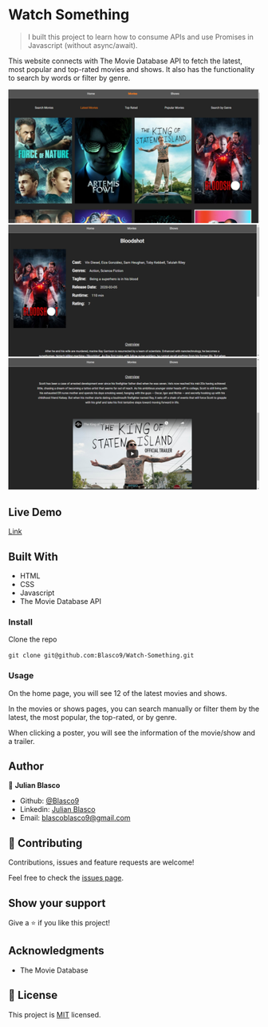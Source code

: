 # Watch Something

> I built this project to learn how to consume APIs and use Promises in Javascript (without async/await).

This website connects with The Movie Database API to fetch the latest, most popular and top-rated movies and shows. It also has the functionality to search by words or filter by genre.

![screenshot](/img/Screenshot1.bmp)
![screenshot](/img/Screenshot2.bmp)
![screenshot](/img/Screenshot3.bmp)

## Live Demo

[Link](https://blasco9.github.io/Watch-Something/)

## Built With

- HTML
- CSS
- Javascript
- The Movie Database API

### Install

Clone the repo

`git clone git@github.com:Blasco9/Watch-Something.git`


### Usage

On the home page, you will see 12 of the latest movies and shows.

In the movies or shows pages, you can search manually or filter them by the latest, the most popular, the top-rated, or by genre.

When clicking a poster, you will see the information of the movie/show and a trailer.

## Author

👤 **Julian Blasco**

- Github: [@Blasco9](https://github.com/Blasco9)
- Linkedin: [Julian Blasco](https://www.linkedin.com/in/julian-blasco/)
- Email: blascoblasco9@gmail.com

## 🤝 Contributing

Contributions, issues and feature requests are welcome!

Feel free to check the [issues page](issues/).

## Show your support

Give a ⭐️ if you like this project!

## Acknowledgments

- The Movie Database

## 📝 License

This project is [MIT](lic.url) licensed.

